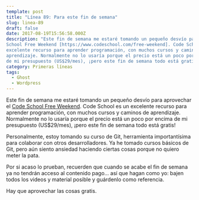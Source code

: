 ```yaml
---
template: post
title: "Línea 89: Para este fin de semana"
slug: linea-89
draft: false
date: 2017-08-19T15:56:58.000Z
description: "Este fin de semana me estaré tomando un pequeño desvío para aprovechar el Code
School Free Weekend [https://www.codeschool.com/free-weekend]. Code School es un
excelente recurso para aprender programación, con muchos cursos y caminos de
aprendizaje. Normalmente no lo usaría porque el precio está un poco por encima
de mi presupuesto (US$29/mes), ¡pero este fin de semana todo está gratis!"
category: Primeras líneas
tags:
  - Ghost
  - Wordpress
---
```

Este fin de semana me estaré tomando un pequeño desvío para aprovechar el [Code School Free Weekend](https://www.codeschool.com/free-weekend). Code School es un excelente recurso para aprender programación, con muchos cursos y caminos de aprendizaje. Normalmente no lo usaría porque el precio está un poco por encima de mi presupuesto (US$29/mes), ¡pero este fin de semana todo está gratis!

 Personalmente, estoy tomando su curso de Git, herramienta importantísima para colaborar con otros desarrolladores. Ya he tomado cursos básicos de Git, pero aún siento ansiedad haciendo ciertas cosas porque no quiero meter la pata.

 Por si acaso lo prueban, recuerden que cuando se acabe el fin de semana ya no tendrán acceso al contenido pago… así que hagan como yo: bajen todos los videos y material posible y guárdenlo como referencia.

 Hay que aprovechar las cosas gratis.

 